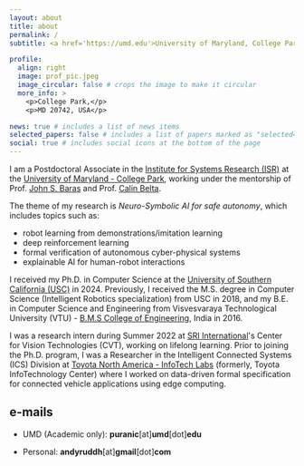 ```yaml
---
layout: about
title: about
permalink: /
subtitle: <a href='https://umd.edu'>University of Maryland, College Park</a>

profile:
  align: right
  image: prof_pic.jpeg
  image_circular: false # crops the image to make it circular
  more_info: >
    <p>College Park,</p>
    <p>MD 20742, USA</p>

news: true # includes a list of news items
selected_papers: false # includes a list of papers marked as "selected={true}"
social: true # includes social icons at the bottom of the page
---
```


I am a Postdoctoral Associate in the [Institute for Systems Research (ISR)](https://isr.umd.edu) at the [University of Maryland - College Park](https://umd.edu), working under the mentorship of Prof. [John S. Baras](https://johnbaras.com) and Prof. [Calin Belta](https://calinbelta.com).

The theme of my research is _Neuro-Symbolic AI for safe autonomy_, which includes topics such as:

- robot learning from demonstrations/imitation learning
- deep reinforcement learning
- formal verification of autonomous cyber-physical systems
- explainable AI for human-robot interactions

<!-- <span style="color:red"><b>NOTE:</b></span> _I am seeking postdoc and research positions in the industry from 2024. Visit this [page](/research/) for an overview of my research and projects, or view my publications [here](/publications/). My resume can be found [here](/cv/)._ -->

I received my Ph.D. in Computer Science at the [University of Southern California (USC)](https://usc.edu) in 2024. Previously, I received the M.S. degree in Computer Science (Intelligent Robotics specialization) from USC in 2018, and my B.E. in Computer Science and Engineering from Visvesvaraya Technological University (VTU) - [B.M.S College of Engineering](https://bmsce.ac.in), India in 2016.

I was a research intern during Summer 2022 at [SRI International](https://www.sri.com/)'s Center for Vision Technologies (CVT), working on lifelong learning. Prior to joining the Ph.D. program, I was a Researcher in the Intelligent Connected Systems (ICS) Division at [Toyota North America - InfoTech Labs](https://amrd.toyota.com/division/itl/) (formerly, Toyota InfoTechnology Center) where I worked on data-driven formal specification for connected vehicle applications using edge computing.

## e-mails

- UMD (Academic only): **puranic**[at]**umd**[dot]**edu**

- Personal: **andyruddh**[at]**gmail**[dot]**com**
